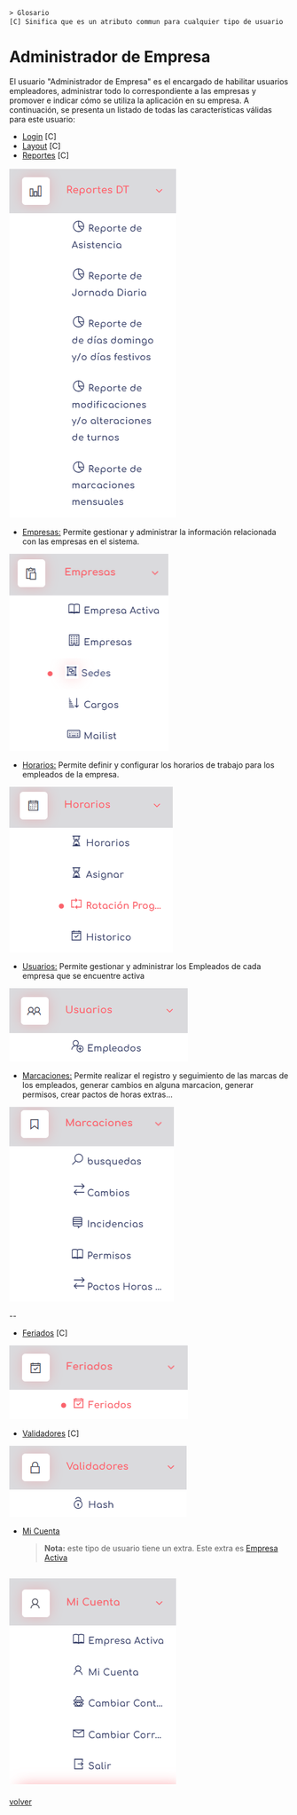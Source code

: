     > Glosario
    [C] Sinifica que es un atributo commun para cualquier tipo de usuario

# Administrador de Empresa

El usuario "Administrador de Empresa" es el encargado de habilitar usuarios empleadores, administrar todo lo correspondiente a las empresas y promover e indicar cómo se utiliza la aplicación en su empresa. A continuación, se presenta un listado de todas las características válidas para este usuario:

* [Login](../0.TodosLosUsuarios/Login.MD) [C]
* [Layout](../0.TodosLosUsuarios//Layout.MD) [C]
* [Reportes](../0.TodosLosUsuarios/./Reportes/Reportes.MD) [C]

![reportesLis](../0.TodosLosUsuarios/Img/ReportesList.png)
    
* [Empresas:](./Empresas/index.md) Permite gestionar y administrar la información relacionada con las empresas en el sistema.

![Empresas0](./img/Empresas0.png)
* [Horarios:](./Horarios/index.md) Permite definir y configurar los horarios de trabajo para los empleados de la empresa.

![Horario](./img/GHorario.png)

* [Usuarios:](./Usuarios/index.md) Permite gestionar y administrar los Empleados de cada empresa que se encuentre activa

![UsersG](./img/UsersG.png)

* [Marcaciones:](./Marcaciones.md) Permite realizar el registro y seguimiento de las marcas de los empleados, generar cambios en alguna marcacion, generar permisos, crear pactos de horas extras... 

![MarcacionesG](./img/MarcacionesG.png)
 
--
* [Feriados](./Feriados.MD) [C]

![fer](./img/FeriadosG.png)

* [Validadores](./Validadores.md)   [C] 

![val](./img/ValidadoresG.png)

* [Mi Cuenta](./MiCuenta.md) 
    > **Nota:** este tipo de usuario tiene un extra. Este extra es [Empresa Activa](./EmpresaActiva.md)
    

![mc](./img/MiCuentaGEmpresa.png)
--


 [volver](./../README.md)